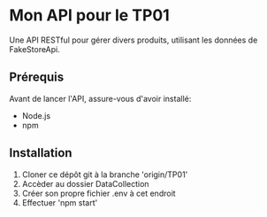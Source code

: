 # Mon API pour le TP01

Une API RESTful pour gérer divers produits, utilisant les données de FakeStoreApi.

## Prérequis

Avant de lancer l'API, assure-vous d'avoir installé:

- Node.js
- npm

## Installation

1. Cloner ce dépôt git à la branche 'origin/TP01'
2. Accèder au dossier DataCollection
3. Créer son propre fichier .env à cet endroit
4. Effectuer 'npm start'
